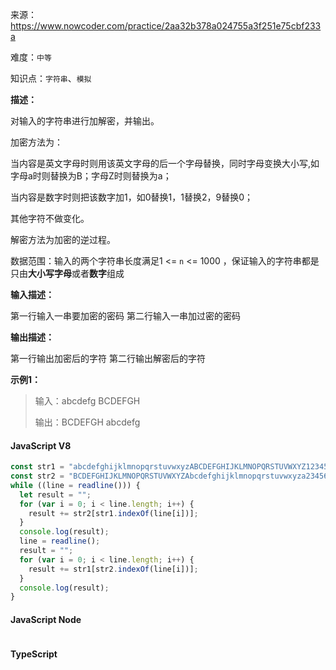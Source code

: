 来源：<https://www.nowcoder.com/practice/2aa32b378a024755a3f251e75cbf233a>

难度：`中等`

知识点：`字符串`、`模拟`

**描述：**

对输入的字符串进行加解密，并输出。

加密方法为：

当内容是英文字母时则用该英文字母的后一个字母替换，同时字母变换大小写,如字母a时则替换为B；字母Z时则替换为a；

当内容是数字时则把该数字加1，如0替换1，1替换2，9替换0；

其他字符不做变化。

解密方法为加密的逆过程。

数据范围：输入的两个字符串长度满足1 <= `n` <= 1000  ，保证输入的字符串都是只由**大小写字母**或者**数字**组成

**输入描述：**

第一行输入一串要加密的密码
第二行输入一串加过密的密码

**输出描述：**

第一行输出加密后的字符
第二行输出解密后的字符

**示例1：**

> 输入：abcdefg
BCDEFGH
>
> 输出：BCDEFGH
abcdefg

<!-- tabs:start -->

#### **JavaScript V8**

```javascript
const str1 = "abcdefghijklmnopqrstuvwxyzABCDEFGHIJKLMNOPQRSTUVWXYZ1234567890";
const str2 = "BCDEFGHIJKLMNOPQRSTUVWXYZAbcdefghijklmnopqrstuvwxyza2345678901";
while ((line = readline())) {
  let result = "";
  for (var i = 0; i < line.length; i++) {
    result += str2[str1.indexOf(line[i])];
  }
  console.log(result);
  line = readline();
  result = "";
  for (var i = 0; i < line.length; i++) {
    result += str1[str2.indexOf(line[i])];
  }
  console.log(result);
}
```

#### **JavaScript Node**

```javascript

```

#### **TypeScript**

```javascript

```

<!-- tabs:end -->
